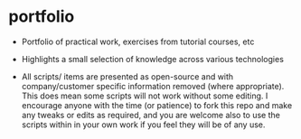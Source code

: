 # portfolio
- Portfolio of practical work, exercises from tutorial courses, etc

- Highlights a small selection of knowledge across various technologies

- All scripts/ items are presented as open-source and with company/customer specific information removed (where appropriate). This does mean some scripts will not work without some editing. I encourage anyone with the time (or patience) to fork this repo and make any tweaks or edits as required, and you are welcome also to use the scripts within in your own work if you feel they will be of any use. 